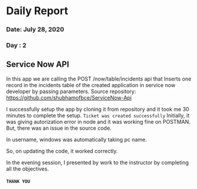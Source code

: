 # Daily Report
### Date: July 28, 2020 ###
### Day : 2 ###

## Service Now API ##
In this app we are calling the POST /now/table/incidents api that Inserts one record in the incidents table of the created application in service now developer by passing parameters.
Source repository: https://github.com/shubhamofbce/ServiceNow-Api

I successfully setup the app by cloning it from repository and it took me 30 minutes to complete the setup. 
``` Ticket was created successfully ``` 
Initially, it was giving autorization error in node and it was working fine on POSTMAN.
But, there was an issue in the source code.

In username, windows was automatically taking pc name. 

So, on updating the code, it worked correctly.

In the evening session, I presented by work to the instructor by completing all the objectives.

#### ``` THANK YOU ```